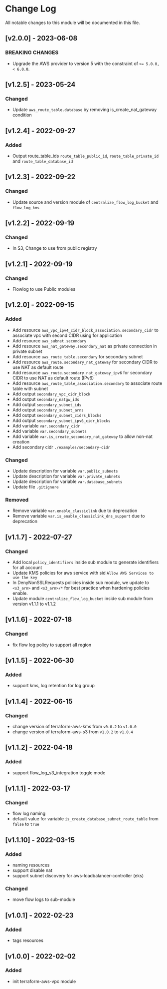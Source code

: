 # Change Log

All notable changes to this module will be documented in this file.

## [v2.0.0] - 2023-06-08

### BREAKING CHANGES

- Upgrade the AWS provider to version 5 with the constraint of `>= 5.0.0, < 6.0.0`.

## [v1.2.5] - 2023-05-24

### Changed

- Update `aws_route_table.database` by removing is_create_nat_gateway condition

## [v1.2.4] - 2022-09-27

### Added

- Output route_table_ids `route_table_public_id`, `route_table_private_id` and `route_table_database_id`

## [v1.2.3] - 2022-09-22

### Changed

- Update source and version module of `centralize_flow_log_bucket` and `flow_log_kms`

## [v1.2.2] - 2022-09-19

### Changed

- In S3, Change to use from public registry

## [v1.2.1] - 2022-09-19

### Changed

- Flowlog to use Public modules

## [v1.2.0] - 2022-09-15

### Added

- Add resource `aws_vpc_ipv4_cidr_block_association.secondary_cidr` to associate vpc with second CIDR using for application
- Add resource `aws_subnet.secondary`
- Add resource `aws_nat_gateway.secondary_nat` as private connection in private subnet
- Add resource `aws_route_table.secondary` for secondary subnet
- Add resource `aws_route.secondary_nat_gateway` for secondary CIDR to use NAT as default route
- Add resource `aws_route.secondary_nat_gateway_ipv6` for secondary CIDR to use NAT as default route (IPv6)
- Add resource `aws_route_table_association.secondary` to associate route table with subnet
- Add output `secondary_vpc_cidr_block`
- Add output `secondary_natgw_ids`
- Add output `secondary_subnet_ids`
- Add output `secondary_subnet_arns`
- Add output `secondary_subnet_cidrs_blocks`
- Add output `secondary_subnet_ipv6_cidr_blocks`
- Add variable `var.secondary_cidr`
- Add variable `var.secondary_subnets`
- Add variable `var.is_create_secondary_nat_gateway` to allow non-nat creation
- Add secondary cidr `./examples/secondary-cidr`

### Changed

- Update description for variable `var.public_subnets`
- Update description for variable `var.private_subnets`
- Update description for variable `var.database_subnets`
- Update file `.gitignore`

### Removed

- Remove variable `var.enable_classiclink` due to deprecation
- Remove variable `var.is_enable_classiclink_dns_support` due to deprecation

## [v1.1.7] - 2022-07-27

### Changed

- Add local `policy_identifiers` inside sub module to generate identifiers for all account
- Update KMS policies for aws service with sid `Allow AWS Services to use the key`
- In DenyNonSSLRequests policies inside sub module, we update to `<s3_arn>` and `<s3_arn>/*` for best practice when hardening policies enable.
- Update module `centralize_flow_log_bucket` inside sub module from version v1.1.1 to v1.1.2

## [v1.1.6] - 2022-07-18

### Changed

- fix flow log policy to support all region

## [v1.1.5] - 2022-06-30

### Added

- support kms, log retention for log group 

## [v1.1.4] - 2022-06-15

### Changed

- change version of terraform-aws-kms from `v0.0.2` to `v1.0.0`
- change version of terraform-aws-s3 from `v1.0.2` to `v1.0.4`

## [v1.1.2] - 2022-04-18

### Added

- support flow_log_s3_integration toggle mode

## [v1.1.1] - 2022-03-17

### Changed

- flow log naming
- default value for variable `is_create_database_subnet_route_table` from `false` to `true`

## [v1.1.10] - 2022-03-15

### Added

- naming resources
- support disable nat
- support subnet discovery for aws-loadbalancer-controller (eks)

### Changed

- move flow logs to sub-module

## [v1.0.1] - 2022-02-23

### Added

- tags resources


## [v1.0.0] - 2022-02-02

### Added

- init terraform-aws-vpc module
